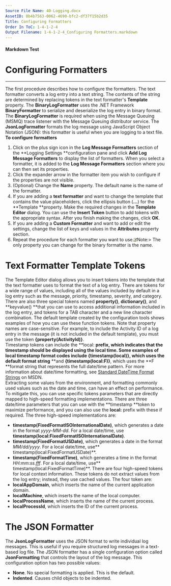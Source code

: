 ```yaml
---
Source File Name: 40-Logging.docx
AssetID: 8b4b7563-0062-4690-bfc2-df37f15b2d35
Title: Configuring Formatters
Order In ToC: 1-4-1-2-4
Output Filename: 1-4-1-2-4_Configuring Formatters.markdown
---
```


#### Markdown Test ####
# Configuring Formatters #
----------

The first procedure describes how to configure the formatters. The text formatter converts a log entry into a text string. The contents of the string are determined by replacing tokens in the text formatter's **Template** property. The **BinaryLogFormatter** uses the .NET Framework **BinaryFormatter** to serialize and deserialize the log entry in binary format. The **BinaryLogFormatter** is required when using the Message Queuing (MSMQ) trace listener with the Message Queuing distributor service. The **JsonLogFormatter** formats the log message using JavaScript Object Notation (JSON): this formatter is useful when you are logging to a text file.  
<a name="config_formatters" href="#" xmlns:xlink="http://www.w3.org/1999/xlink"><span /></a>**To configure formatters**

1. Click on the plus sign icon in the **Log Message Formatters** section of the **Logging Settings **configuration pane and click **Add Log Message Formatters** to display the list of formatters. When you select a formatter, it is added to the **Log Message Formatters** section where you can then set its properties. 
2. Click the expander arrow in the formatter item you wish to configure if the properties are not visible.
3. (Optional) Change the **Name** property. The default name is the name of the formatter.
4. If you are adding a **text formatter** and want to change the template that contains the value placeholders, click the ellipsis button (**…**) for the **Template **property. Make the required changes in the **Template Editor** dialog. You can use the **Insert Token** button to add tokens with the appropriate syntax. After you finish making the changes, click **OK**. 
5. If you are adding a **Custom Formatter** and want to add or edit the settings, change the list of keys and values in the **Attributes** property section.
6. Repeat the procedure for each formatter you want to use.![](images/note.gif)Note:&gt; The only property you can change for the binary formatter is the name.


# Text Formatter Template Tokens #
The Template Editor dialog allows you to insert tokens into the template that the text formatter uses to format the text of a log entry. There are tokens for a wide range of values, including all of the values included by default in a log entry such as the message, priority, timestamp, severity, and category.  
There are also three special tokens named **property()**, **dictionary()**, and **keyvalue() **that you can use to access additional information included in the log entry, and tokens for a TAB character and a new line character combination. The default template created by the configuration tools shows examples of how you can use these function tokens. Note that property names are case-sensitive. For example, to include the Activity ID of a log entry in the message (it is not included in the default template), you must use the token **{property(ActivityId)}**.   
Timestamp tokens can include the **local: **prefix, which indicates that the timestamp should be displayed using the local time. Some examples of local timestamp format codes include **{timestamp(local)}**, which uses the default format string** **and **{timestamp(local:F)}**, which uses the **F **format string that represents the full date/time pattern. For more information about date/time formatting, see [Standard DateTime Format Strings]({$xref}) on MSDN.  
Extracting some values from the environment, and formatting commonly used values such as the date and time, can have an effect on performance. To mitigate this, you can use specific tokens parameters that are directly mapped to high-speed formatting implementations. There are three date/time parameters that you can use with the **timestamp **token to maximize performance, and you can also use the **local:** prefix with these if required. The three high-speed implementations are:  
+ **timestamp(FixedFormatISOInternationalDate)**, which generates a date in the format <i>yyyy-MM-dd</i>. For a local date/time, use **timestamp(local:FixedFormatISOInternationalDate)**.
+ **timestamp(FixedFormatUSDate)**, which generates a date in the format <i>MM/dd/yyyy</i>. For a local date/time, use** timestamp(local:FixedFormatUSDate)**.
+ **timestamp(FixedFormatTime)**, which generates a time in the format <i>HH:mm:ss.fff</i>. For a local date/time, use** timestamp(local:FixedFormatTime)**.
There are four high-speed tokens for local context information. These tokens do not extract values from the log entry; instead, they use cached values. The four token are:  
+ **localAppDomain**, which inserts the name of the current application domain.
+ **localMachine**, which inserts the name of the local computer.
+ **localProcessName**, which inserts the name of the current process.
+ **localProcessId**, which inserts the ID of the current process.

# The JSON Formatter #
The **JsonLogFormatter** uses the JSON format to write individual log messages. This is useful if you require structured log messages in a text-based log file. The JSON formatter has a single configuration option called **JsonFormatting** that controls the layout of the log message. This configuration option has two possible values:  
+ **None**. No special formatting is applied. This is the default.
+ **Indented**. Causes child objects to be indented.


